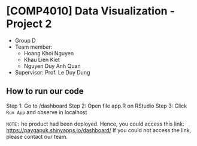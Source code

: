 # [COMP4010] Data Visualization - Project 2

* Group D
* Team member:
    * Hoang Khoi Nguyen
    * Khau Lien Kiet
    * Nguyen Duy Anh Quan
* Supervisor: Prof. Le Duy Dung

## How to run our code
Step 1: Go to /dashboard
Step 2: Open file app.R on RStudio
Step 3: Click `Run App` and observe in localhost

`NOTE:` he product had been deployed. Hence, you could access this link: https://paygapuk.shinyapps.io/dashboard/
If you could not access the link, please contact our team.
 
